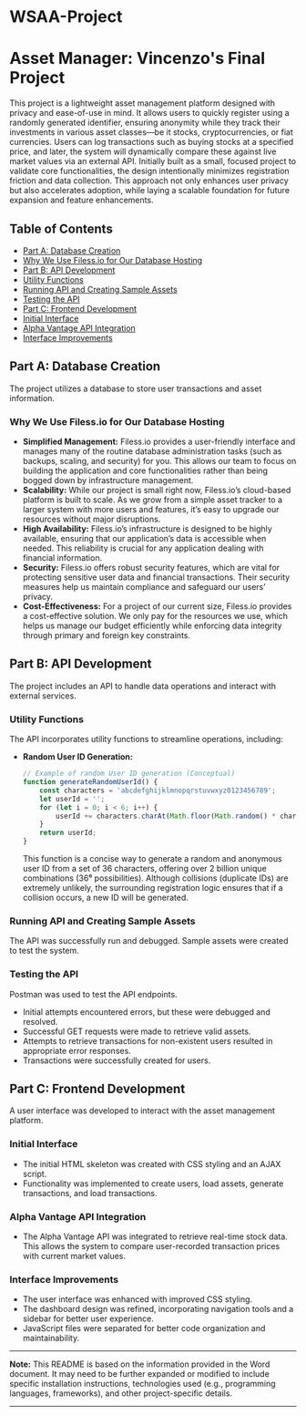 # WSAA-Project

# Asset Manager: Vincenzo's Final Project

This project is a lightweight asset management platform designed with privacy and ease-of-use in mind. It allows users to quickly register using a randomly generated identifier, ensuring anonymity while they track their investments in various asset classes—be it stocks, cryptocurrencies, or fiat currencies. Users can log transactions such as buying stocks at a specified price, and later, the system will dynamically compare these against live market values via an external API. Initially built as a small, focused project to validate core functionalities, the design intentionally minimizes registration friction and data collection. This approach not only enhances user privacy but also accelerates adoption, while laying a scalable foundation for future expansion and feature enhancements.

## Table of Contents

* [Part A: Database Creation](#part-a-database-creation)
* [Why We Use Filess.io for Our Database Hosting](#why-we-use-filessio-for-our-database-hosting)
* [Part B: API Development](#part-b-api-development)
* [Utility Functions](#utility-functions)
* [Running API and Creating Sample Assets](#running-api-and-creating-sample-assets)
* [Testing the API](#testing-the-api)
* [Part C: Frontend Development](#part-c-frontend-development)
* [Initial Interface](#initial-interface)
* [Alpha Vantage API Integration](#alpha-vantage-api-integration)
* [Interface Improvements](#interface-improvements)

## Part A: Database Creation

The project utilizes a database to store user transactions and asset information.

### Why We Use Filess.io for Our Database Hosting

* **Simplified Management:** Filess.io provides a user-friendly interface and manages many of the routine database administration tasks (such as backups, scaling, and security) for you. This allows our team to focus on building the application and core functionalities rather than being bogged down by infrastructure management.
* **Scalability:** While our project is small right now, Filess.io’s cloud-based platform is built to scale. As we grow from a simple asset tracker to a larger system with more users and features, it’s easy to upgrade our resources without major disruptions.
* **High Availability:** Filess.io’s infrastructure is designed to be highly available, ensuring that our application’s data is accessible when needed. This reliability is crucial for any application dealing with financial information.
* **Security:** Filess.io offers robust security features, which are vital for protecting sensitive user data and financial transactions. Their security measures help us maintain compliance and safeguard our users’ privacy.
* **Cost-Effectiveness:** For a project of our current size, Filess.io provides a cost-effective solution. We only pay for the resources we use, which helps us manage our budget efficiently while enforcing data integrity through primary and foreign key constraints.

## Part B: API Development

The project includes an API to handle data operations and interact with external services.

### Utility Functions

The API incorporates utility functions to streamline operations, including:

* **Random User ID Generation:**

    ```javascript
    // Example of random User ID generation (Conceptual)
    function generateRandomUserId() {
        const characters = 'abcdefghijklmnopqrstuvwxyz0123456789';
        let userId = '';
        for (let i = 0; i < 6; i++) {
            userId += characters.charAt(Math.floor(Math.random() * characters.length));
        }
        return userId;
    }
    ```

    This function is a concise way to generate a random and anonymous user ID from a set of 36 characters, offering over 2 billion unique combinations (36⁶ possibilities). Although collisions (duplicate IDs) are extremely unlikely, the surrounding registration logic ensures that if a collision occurs, a new ID will be generated.

### Running API and Creating Sample Assets

The API was successfully run and debugged. Sample assets were created to test the system.

### Testing the API

Postman was used to test the API endpoints.

* Initial attempts encountered errors, but these were debugged and resolved.
* Successful GET requests were made to retrieve valid assets.
* Attempts to retrieve transactions for non-existent users resulted in appropriate error responses.
* Transactions were successfully created for users.

## Part C: Frontend Development

A user interface was developed to interact with the asset management platform.

### Initial Interface

* The initial HTML skeleton was created with CSS styling and an AJAX script.
* Functionality was implemented to create users, load assets, generate transactions, and load transactions.

### Alpha Vantage API Integration

* The Alpha Vantage API was integrated to retrieve real-time stock data. This allows the system to compare user-recorded transaction prices with current market values.

### Interface Improvements

* The user interface was enhanced with improved CSS styling.
* The dashboard design was refined, incorporating navigation tools and a sidebar for better user experience.
* JavaScript files were separated for better code organization and maintainability.

---

**Note:** This README is based on the information provided in the Word document. It may need to be further expanded or modified to include specific installation instructions, technologies used (e.g., programming languages, frameworks), and other project-specific details.



-------------------------

